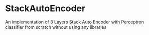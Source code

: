 # StackAutoEncoder
An implementation of 3 Layers Stack Auto Encoder with Perceptron classifier from scratch without using any libraries

